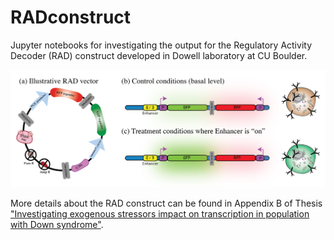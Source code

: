 # RADconstruct
Jupyter notebooks for investigating the output for the Regulatory Activity Decoder (RAD) construct developed in Dowell laboratory at CU Boulder. 

![RAD Construct schematic](RAD_construct.png)

More details about the RAD construct can be found in Appendix B of Thesis ["Investigating exogenous stressors impact on transcription in population with Down syndrome"](https://dna.colorado.edu/media/thesis_pdf/WestfallThesis.pdf).
